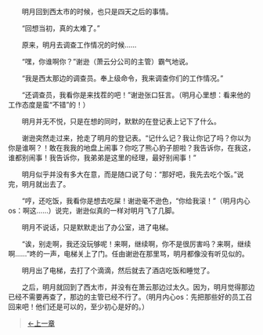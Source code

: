 &#x3000;&#x3000;明月回到西太市的时候，也只是四天之后的事情。 

&#x3000;&#x3000;“回想当初，真的太难了。” 

&#x3000;&#x3000;原来，明月去调查工作情况的时候…… 

&#x3000;&#x3000;“嘿，你谁啊你？”谢逊（萧云分公司的主管）霸气地说。 

&#x3000;&#x3000;“我是西太那边的调查员。奉上级命令，我来调查你们的工作情况。” 

&#x3000;&#x3000;“还调查员，我看你是来找茬的吧！”谢逊张口狂言。（明月心里想：看来他的工作态度是蛮“不错”的！） 

&#x3000;&#x3000;明月并无不悦，只是在想的同时，默默的在登记表上记下了什么。 

&#x3000;&#x3000;谢逊突然走过来，抢走了明月的登记表。“记什么记？我让你记了吗？你以为你是谁啊？！敢在我我的地盘上闹事？你吃了熊心豹子胆啦？我告诉你，在我这，谁都别闹事！我告诉你，我弟弟是这里的经理，最好别闹事！” 

&#x3000;&#x3000;明月似乎并没有多大在意，而是随口说了句：“那好吧，我先去吃个饭。”说完，明月就出去了。 

&#x3000;&#x3000;“哼，还吃饭，我看你是想去吃屎！谢逊毫不逊色，“你给我滚！”（明月内心os：啊这……）说完，谢逊似真的一样对明月飞了几脚。 

&#x3000;&#x3000;明月不说话，只是默默走出了办公室，进了电梯。 

&#x3000;&#x3000;“诶，别走啊，我还没玩够呢！来啊，继续啊，你不是很厉害吗？来啊，继续啊……”咚的一声，电梯关上了门。任由谢逊在那里骂，明月都像没有听见似的。 

&#x3000;&#x3000;明月出了电梯，去打了个滴滴，然后就去了酒店吃饭和睡觉了。 

&#x3000;&#x3000;之后，明月就回到了西太市，并没有在萧云那边过太久。因为，明月觉得那边已经不需要再查了，那边的主管已经不行了。（明月内心os：先把那些好的员工召回来吧！他们还是可以的，至少初心是好的。）

> [←上一章](/zh-cn/part/chapter3.md)
